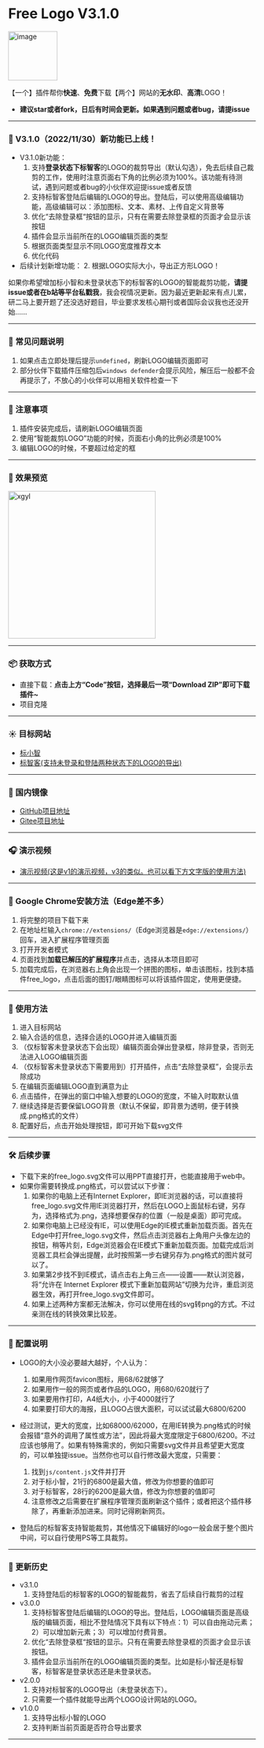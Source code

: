 # Free Logo V3.1.0

<img src="https://github.com/quarkape/Free_Logo/blob/main/img/free_logo.png" alt="image" style="width:100px" />

【一个】插件帮你**快速**、**免费**下载【两个】网站的**无水印**、**高清**LOGO！

- **建议star或者fork，日后有时间会更新。如果遇到问题或者bug，请提issue**

---

### :game_die: V3.1.0（2022/11/30）新功能已上线！

- V3.1.0新功能：
  1. 支持**登录状态下标智客**的LOGO的裁剪导出（默认勾选），免去后续自己裁剪的工作，使用时注意页面右下角的比例必须为100%。该功能有待测试，遇到问题或者bug的小伙伴欢迎提issue或者反馈
  2. 支持标智客登陆后编辑的LOGO的导出。登陆后，可以使用高级编辑功能，高级编辑可以：添加图标、文本、素材、上传自定义背景等
  3. 优化“去除登录框“按钮的显示，只有在需要去除登录框的页面才会显示该按钮
  4. 插件会显示当前所在的LOGO编辑页面的类型
  5. 根据页面类型显示不同LOGO宽度推荐文本
  6. 优化代码
- 后续计划新增功能：
  2. 根据LOGO实际大小，导出正方形LOGO！

如果你希望增加标小智和未登录状态下的标智客的LOGO的智能裁剪功能，**请提issue或者在b站等平台私戳我**，我会视情况更新。因为最近更新起来有点儿累，研二马上要开题了还没选好题目，毕业要求发核心期刊或者国际会议我也还没开始......

---

### :new_moon_with_face: 常见问题说明

1. 如果点击立即处理后提示`undefined`，刷新LOGO编辑页面即可
2. 部分伙伴下载插件压缩包后`windows defender`会提示风险，解压后一般都不会再提示了，不放心的小伙伴可以用相关软件检查一下

---

### :maple_leaf: 注意事项

1. 插件安装完成后，请刷新LOGO编辑页面
2. 使用“智能裁剪LOGO”功能的时候，页面右小角的比例必须是100%
3. 编辑LOGO的时候，不要超过给定的框

---

### :violin: 效果预览

<img src="https://raw.githubusercontent.com/quarkape/free_logo/main/img/ss.png" alt="xgyl" style="width:300px" />

---

### :package: 获取方式

- 直接下载：**点击上方“Code”按钮，选择最后一项“Download ZIP”即可下载插件~**
- 项目克隆

---

### :sunny: 目标网站

- [标小智](https://www.logosc.cn/)
- [标智客(支持未登录和登陆两种状态下的LOGO的导出)](https://www.logomaker.com.cn/)

---

### :leaves: 国内镜像

- [GitHub项目地址](https://github.com/quarkape/free_logo)
- [Gitee项目地址](https://gitee.com/quarkape/free_logo)

---

### :headphones: 演示视频

- [演示视频(这是v1的演示视频，v3的类似。也可以看下方文字版的使用方法)](https://www.bilibili.com/video/BV1t84y1r71B?share_source=copy_web)

---

### :jack_o_lantern: Google Chrome安装方法（Edge差不多）

1. 将完整的项目下载下来
2. 在地址栏输入`chrome://extensions/`（Edge浏览器是`edge://extensions/`）回车，进入扩展程序管理页面
3. 打开开发者模式
4. 页面找到**加载已解压的扩展程序**并点击，选择从本项目即可
5. 加载完成后，在浏览器右上角会出现一个拼图的图标，单击该图标，找到本插件free_logo，点击后面的图钉/眼睛图标可以将该插件固定，使用更便捷。

---

### :badminton: 使用方法

1. 进入目标网站
2. 输入合适的信息，选择合适的LOGO并进入编辑页面
3. （仅标智客未登录状态下会出现）编辑页面会弹出登录框，除非登录，否则无法进入LOGO编辑页面
4. （仅标智客未登录状态下需要用到）打开插件，点击“去除登录框”，会提示去除成功
5. 在编辑页面编辑LOGO直到满意为止
6. 点击插件，在弹出的窗口中输入想要的LOGO的宽度，不输入时取默认值
7. 继续选择是否要保留LOGO背景（默认不保留，即背景为透明，便于转换成.png格式的文件）
8. 配置好后，点击开始处理按钮，即可开始下载svg文件

---

### :hammer_and_wrench: 后续步骤

- 下载下来的free_logo.svg文件可以用PPT直接打开，也能直接用于web中。
- 如果你需要转换成.png格式，可以尝试以下步骤：
  1. 如果你的电脑上还有Internet Explorer，即IE浏览器的话，可以直接将free_logo.svg文件用IE浏览器打开，然后在LOGO上面鼠标右键，另存为，选择格式为.png，选择想要保存的位置（一般是桌面）即可完成。
  2. 如果你电脑上已经没有IE，可以使用Edge的IE模式重新加载页面。首先在Edge中打开free_logo.svg文件，然后点击浏览器右上角用户头像左边的按钮，稍等片刻，Edge浏览器会在IE模式下重新加载页面。加载完成后浏览器工具栏会弹出提醒，此时按照第一步右键另存为.png格式的图片就可以了。
  3. 如果第2步找不到IE模式，请点击右上角三点——设置——默认浏览器，将“允许在 Internet Explorer 模式下重新加载网站”切换为允许，重启浏览器生效，再打开free_logo.svg文件即可。
  4. 如果上述两种方案都无法解决，你可以使用在线的svg转png的方式。不过亲测在线的转换效果比较差。

---

### :palm_tree: 配置说明

- LOGO的大小没必要越大越好，个人认为：
  1. 如果用作网页favicon图标，用68/62就够了
  2. 如果用作一般的网页或者作品的LOGO，用680/620就行了
  3. 如果要用作打印，A4纸大小，小于4000就行了
  4. 如果要打印大的海报，且LOGO占很大面积，可以试试最大6800/6200
- 经过测试，更大的宽度，比如68000/62000，在用IE转换为.png格式的时候会报错“意外的调用了属性或方法”，因此将最大宽度限定于6800/6200。不过应该也够用了。如果有特殊需求的，例如只需要svg文件并且希望更大宽度的，可以单独提issue。当然你也可以自行修改最大宽度，只需要：

  1. 找到`js/content.js`文件并打开
  2. 对于标小智，21行的6800是最大值，修改为你想要的值即可
  3. 对于标智客，28行的6200是最大值，修改为你想要的值即可
  4. 注意修改之后需要在扩展程序管理页面刷新这个插件；或者把这个插件移除了，再重新添加进来。同时记得刷新网页。
- 登陆后的标智客支持智能裁剪，其他情况下编辑好的logo一般会居于整个图片中间，可以自行使用PS等工具裁剪。

---

### :nail_care: 更新历史

- v3.1.0
  1. 支持登陆后的标智客的LOGO的智能裁剪，省去了后续自行裁剪的过程
- v3.0.0
  1. 支持标智客登陆后编辑的LOGO的导出。登陆后，LOGO编辑页面是高级版的编辑页面，相比不登陆情况下具有以下特点：1）可以自由拖动元素；2）可以增加新元素；3）可以增加付费背景。
  2. 优化“去除登录框“按钮的显示。只有在需要去除登录框的页面才会显示该按钮。
  3. 插件会显示当前所在的LOGO编辑页面的类型。比如是标小智还是标智客，标智客是登录状态还是未登录状态。
- v2.0.0
  1. 支持对标智客的LOGO导出（未登录状态下）。
  2. 只需要一个插件就能导出两个LOGO设计网站的LOGO。
- v1.0.0
  1. 支持导出标小智的LOGO
  2. 支持判断当前页面是否符合导出要求

---